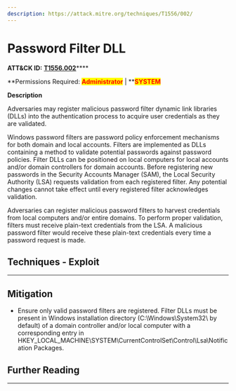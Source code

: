 ```yaml
---
description: https://attack.mitre.org/techniques/T1556/002/
---
```


# Password Filter DLL

**ATT\&CK ID:** [**T1556.002**](https://attack.mitre.org/techniques/T1556/002/)\*\*\*\*

\*\*Permissions Required: <mark style="color:red;">**Administrator**</mark> | \*\*<mark style="color:red;">**SYSTEM**</mark>

**Description**

Adversaries may register malicious password filter dynamic link libraries (DLLs) into the authentication process to acquire user credentials as they are validated.

Windows password filters are password policy enforcement mechanisms for both domain and local accounts. Filters are implemented as DLLs containing a method to validate potential passwords against password policies. Filter DLLs can be positioned on local computers for local accounts and/or domain controllers for domain accounts. Before registering new passwords in the Security Accounts Manager (SAM), the Local Security Authority (LSA) requests validation from each registered filter. Any potential changes cannot take effect until every registered filter acknowledges validation.

Adversaries can register malicious password filters to harvest credentials from local computers and/or entire domains. To perform proper validation, filters must receive plain-text credentials from the LSA. A malicious password filter would receive these plain-text credentials every time a password request is made.

## **Techniques - Exploit**

***

## **Mitigation**

* Ensure only valid password filters are registered. Filter DLLs must be present in Windows installation directory (C:\Windows\System32\ by default) of a domain controller and/or local computer with a corresponding entry in HKEY\_LOCAL\_MACHINE\SYSTEM\CurrentControlSet\Control\Lsa\Notification Packages.

## **Further Reading**

***
